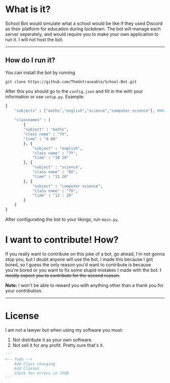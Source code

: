 # What is it?

School Bot would simulate what a school would be like if they used Discord as their platform for education during lockdown.
The bot will manage each server seperately, and would require you to make your own application to run it.
I will not host the bot.

---
## How do I run it?
You can install the bot by running 
```
git clone https://github.com/TheUntraceable/School-Bot.git
```
After this you should go to the `config.json` and fill in the with your information or use `setup.py`.
Example:
```python
{
    "subjects" : ["maths","english","science","computer science"], #What classes you have
    
    "classnames" : [
        {
        "subject" : "maths", 
        "class name" : "7X",
        "time" : "9 00"
        }, {
            "subject" : "english",
            "class name" : "7Y",
            "time" : "10 20"
        }, {
            "subject" : "science",
            "class name" : "8X",
            "time" : "11 20"
        }, {
            "subject" : "computer science",
            "class name" : "7X",
            "time" : "12 : 20"
        }
    ]
}

```
After configurating the bot to your likings, run `main.py`.
# I want to contribute! How?
If you really want to contribute on this joke of a bot, go ahead, I'm not gonna stop you, but I doubt anyone will use the bot, I made this because I got bored, so I guess the only reason you'd want to contribute is because you're bored or you want to fix some stupid mistakes I made with the bot. ~~I mostly expect you to contribute for the second reason.~~

**Note:** I won't be able to reward you with anything other than a thank you for your contribution.

---
# License
I am not a lawyer but when using my software you must:
1. Not distribute it as your own software.
2. Not sell it for any profit.
Pretty sure that's it.
```Python
'''
<-- Todo -->
    Add Class changing
    Add Classes
    Check for errors in JSON
'''
```
